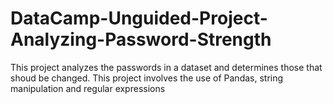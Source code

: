 # DataCamp-Unguided-Project-Analyzing-Password-Strength
This project analyzes the passwords in a dataset and determines those that shoud be changed. This project involves the use of Pandas, string manipulation and regular expressions
